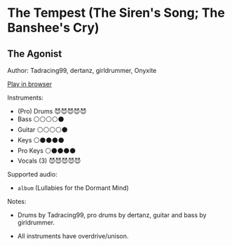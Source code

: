 # The Tempest \(The Siren's Song; The Banshee's Cry\)

## The Agonist

Author: Tadracing99, dertanz, girldrummer, Onyxite

[Play in browser](http://pages.cs.wisc.edu/~tolly/customs/the-agonist/the-tempest)

Instruments:

  * (Pro) Drums 😈😈😈😈😈
  * Bass ⚪️⚪️⚪️⚪️⚫️
  * Guitar ⚪️⚪️⚪️⚪️⚫️
  * Keys ⚪️⚫️⚫️⚫️⚫️
  * Pro Keys ⚪️⚫️⚫️⚫️⚫️
  * Vocals (3) 😈😈😈😈😈

Supported audio:

  * `album` (Lullabies for the Dormant Mind)

Notes:

  * Drums by Tadracing99, pro drums by dertanz, guitar and bass by girldrummer.

  * All instruments have overdrive/unison.

